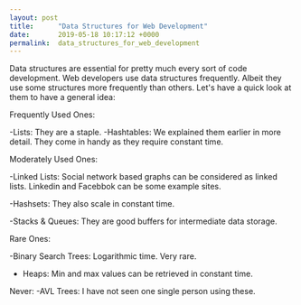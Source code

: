 ```yaml
---
layout: post
title:      "Data Structures for Web Development"
date:       2019-05-18 10:17:12 +0000
permalink:  data_structures_for_web_development
---
```


Data structures are essential for pretty much every sort of code development. Web developers use data structures frequently. Albeit they use some structures more frequently than others. Let's have a quick look at them to have a general  idea:

Frequently Used Ones:

-Lists: They are a staple.
-Hashtables: We explained them earlier in more detail. They come in handy as they require constant time.

Moderately Used Ones:

-Linked Lists: Social network based graphs can be considered as linked lists. Linkedin and Facebbok can be some example sites.

-Hashsets: They also scale in constant time.

-Stacks & Queues: They are good buffers for intermediate data storage.

Rare Ones:

-Binary Search Trees: Logarithmic time. Very rare.
- Heaps: Min and max values can be retrieved in constant time.

Never:
-AVL Trees: I have not seen one single person using these.
